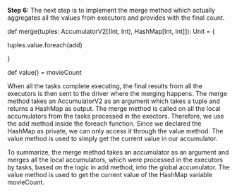 

**Step 6:** The next step is to implement the merge method which actually aggregates all the values from executors and provides with the final count.


def merge(tuples: AccumulatorV2[(Int, Int), HashMap[Int, Int]]): Unit = {

  tuples.value.foreach(add)

}

def value() =  movieCount


When all the tasks complete executing, the final results from all the executors is then sent to the driver where the merging happens. The merge method takes an AccumulatorV2 as an argument which takes a tuple and returns a HashMap as output. The merge method is called on all the local accumulators from the tasks processed in the exectors. Therefore, we use the  add method inside the foreach function.
Since we declared the HashMap as private, we can only access it through the value method. The value method is used to simply get the current value in our accumulator.

To summarize, the merge method takes an accumulator as an argument and merges all the local accumulators, which were processed in the executors by tasks, based on the logic in add method, into the global accumulator. The value method is used to get the current value of the HashMap variable movieCount.



 